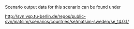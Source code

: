 Scenario output data for this scenario can be found under

<http://svn.vsp.tu-berlin.de/repos/public-svn/matsim/scenarios/countries/se/matsim-sweden/se_14.0.1/>

